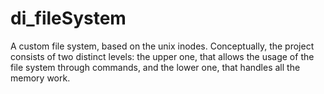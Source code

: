 # di_fileSystem

A custom file system, based on the unix inodes.
Conceptually, the project consists of two distinct levels: the upper one, that allows the usage of the file system through commands, and
the lower one, that handles all the memory work.
